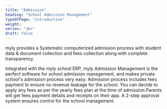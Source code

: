 ```yaml
---
title: "Admission"
heading: "School Admission Management"
typeOfPage: "introduction"
weight:
series: "abc"
draft: false
---
```



<p>myly provides a Systematic computerized admission process with student data & document collection and fees collection along with complete transparency. </p>
<p style="margin:0 0 18px">Integrated with the myly school ERP, myly Admission Management is the perfect software for school admission management, and makes private school's admission process very easy. Admission process includes fees payment to ensure no revenue leakage for the school. You can decide to apply any fees as per the yearly fees plan at the time of admission.Parents will get fees payment details and receipts on their app. A 2-step approval system ensures control for the school management.</p>